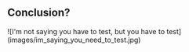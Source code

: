 ## Conclusion?
<div class="center" markdown="1">
  ![I'm not saying you have to test, but you have to test](images/im_saying_you_need_to_test.jpg)
</div>
